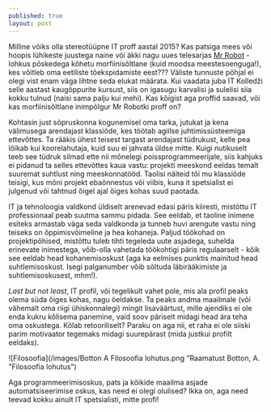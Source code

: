 ```yaml
---
published: true
layout: post
---
```




Milline võiks olla stereotüüpne IT proff aastal 2015? Kas patsiga mees või hoopis lühikeste juustega naine või äkki nagu uues telesarjas [Mr Robot](http://www.imdb.com/title/tt4158110/) - lohkus põskedega kõhetu morfiinisõltlane (kuid moodsa meestesoenguga!), kes võitleb oma eetiliste tõekspidamiste eest??? Väliste tunnuste põhjal ei olegi vist enam väga lihtne seda elukat määrata. Kui vaadata juba IT Kolledži selle aastast kaugõppurite kursust, siis on igasugu karvalisi ja sulelisi siia kokku tulnud (naisi sama palju kui mehi). Kas kõigist aga proffid saavad, või kas morfiinisõltlane inimpõlgur Mr Robotki proff on? 

Kohtasin just sõpruskonna kogunemisel oma tarka, jutukat ja kena välimusega arendajast klassiõde, kes töötab agiilse juhtimissüsteemiga ettevõttes. Ta rääkis ühest teisest targast arendajast tüdrukust, kelle pea lõikab kui koorelahutaja, kuid suu ei jahvata üldse mitte. Kuigi nutikuselt teeb see tüdruk silmad ette nii mõnelegi poissprogrammeerijale, siis kahjuks ei pidanud ta selles ettevõttes kaua vastu: projekti meeskond eeldas temalt suuremat suhtlust ning meeskonnatööd. Taolisi näiteid tõi mu klassiõde teisigi, kus mõni projekt ebaõnnestus või viibis, kuna it spetsialist ei julgenud või tahtnud õigel ajal õiges kohas suud paotada. 

IT ja tehnoloogia valdkond üldiselt arenevad edasi päris kiiresti, mistõttu IT professionaal peab suutma sammu pidada. See eeldab, et taoline inimene esiteks armastab väga seda valdkonda ja tunneb huvi arengute vastu ning teiseks on õppimisvõimeline ja hea kohaneja. Paljud töökohad on projektipõhised, mistõttu tuleb tihti tegeleda uute asjadega, suhelda erinevate inimestega, võib-olla vahetada töökohtigi päris regulaarselt - kõik see eeldab head kohanemisoskust (aga ka eelmises punktis mainitud head suhtlemisoskust. Isegi palganumber võib sõltuda läbirääkimiste ja suhtlemisoskusest, mhm!). 

_Last but not least_, IT profil, või tegelikult vahet pole, mis ala profil peaks olema süda õiges kohas, nagu öeldakse. Ta peaks andma maailmale (või vähemalt oma riigi ühiskonnalegi) mingit lisaväärtust, mille ajendiks ei ole enda kukru kõlisema panemine, vaid soov päriselt midagi head ära teha oma oskustega. Kõlab retooriliselt? Paraku on aga nii, et raha ei ole siiski parim motivaator tegemaks midagi suurepärast (mida justkui profilt eeldaks). 

![Filosoofia](/images/Botton A Filosoofia lohutus.png "Raamatust Botton, A. "Filosoofia lohutus")

Aga programmeerimisoskus, pats ja kõikide maailma asjade automatsiseerimise oskus, kas need ei olegi olulised? Ikka on, aga need teevad kokku ainult IT spetsialisti, mitte profi!
